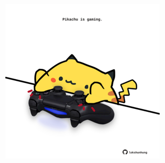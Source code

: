 <!-- built at 25/10/2023, 17:00:53 UTC -->
<p align="center">
  <img width="500" height="500" src="./ReadmeImage.svg">
</p>

